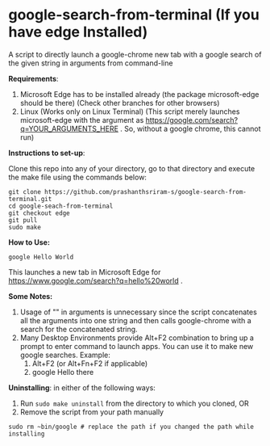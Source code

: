# google-search-from-terminal (If you have edge Installed)
A script to directly launch a google-chrome new tab with a google search of the given string in arguments from command-line

<b>Requirements</b>:
  1. Microsoft Edge has to be installed already (the package microsoft-edge should be there) (Check other branches for other browsers)
  2. Linux (Works only on Linux Terminal)
 (This script merely launches microsoft-edge with the argument as https://google.com/search?q=YOUR_ARGUMENTS_HERE . So, without a google chrome, this cannot run)
 
<b>Instructions to set-up</b>:

 Clone this repo into any of your directory, go to that directory and execute the make file using the commands below:
  
```
git clone https://github.com/prashanthsriram-s/google-search-from-terminal.git
cd google-seach-from-terminal
git checkout edge
git pull
sudo make
```
<b>How to Use:</b>
```
google Hello World
``` 
   This launches a new tab in Microsoft Edge for https://www.google.com/search?q=hello%20world .

<b> Some Notes: </b>
 1. Usage of "" in arguments is unnecessary since the script concatenates all the arguments into one string and then calls google-chrome with a search for the concatenated string.
 2. Many Desktop Environments provide Alt+F2 combination to bring up a prompt to enter command to launch apps. You can use it to make new google searches. Example:
    1. Alt+F2 (or Alt+Fn+F2 if applicable)
    2. google Hello there

<b>Uninstalling</b>:
in either of the following ways:
1. Run ```sudo make uninstall``` from the directory to which you cloned, OR
2. Remove the script from your path manually 
  ```
  sudo rm ~bin/google # replace the path if you changed the path while installing
  ```
